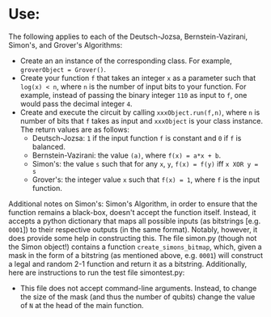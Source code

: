 # Use:

The following applies to each of the Deutsch-Jozsa, Bernstein-Vazirani, Simon's, and Grover's Algorithms:
- Create an an instance of the corresponding class. For example, `groverObject = Grover()`.
- Create your function `f` that takes an integer `x` as a parameter such that `log(x) < n`, where `n` is the number of input bits to your function. For example, instead of passing the binary integer `110` as input to `f`, one would pass the decimal integer `4`.
- Create and execute the circuit by calling `xxxObject.run(f,n)`, where `n` is number of bits that `f` takes as input and `xxxObject` is your class instance. The return values are as follows:
  - Deutsch-Jozsa: `1` if the input function `f` is constant and `0` if `f` is balanced.
  - Bernstein-Vazirani: the value `(a)`, where `f(x) = a*x + b`.
  - Simon's: the value `s` such that for any `x`, `y`, `f(x) = f(y)` iff `x XOR y = s`
  - Grover's: the integer value `x` such that `f(x) = 1`, where `f` is the input function.


Additional notes on Simon's: 
Simon's Algorithm, in order to ensure that the function remains a black-box, doesn't accept the function itself. Instead, it accepts a python dictionary that maps all possible inputs (as bitstrings [e.g. `0001`]) to their respective outputs (in the same format).  Notably, however, it does provide some help in constructing this. The file simon.py (though not the Simon object!) contains a function `create_simons_bitmap`, which, given a mask in the form of a bitstring (as mentioned above, e.g. `0001`) will construct a legal and random 2-1 function and return it as a bitstring.
Additionally, here are instructions to run the test file simontest.py:

- This file does not accept command-line arguments. Instead, to change the size of the mask (and thus the number of qubits) change the value of `N` at the head of the main function.
